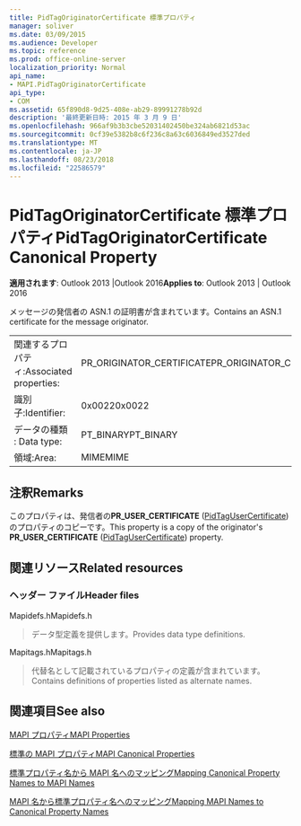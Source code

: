 ```yaml
---
title: PidTagOriginatorCertificate 標準プロパティ
manager: soliver
ms.date: 03/09/2015
ms.audience: Developer
ms.topic: reference
ms.prod: office-online-server
localization_priority: Normal
api_name:
- MAPI.PidTagOriginatorCertificate
api_type:
- COM
ms.assetid: 65f890d8-9d25-408e-ab29-89991278b92d
description: '最終更新日時: 2015 年 3 月 9 日'
ms.openlocfilehash: 966af9b3b3cbe52031402450be324ab6821d53ac
ms.sourcegitcommit: 0cf39e5382b8c6f236c8a63c6036849ed3527ded
ms.translationtype: MT
ms.contentlocale: ja-JP
ms.lasthandoff: 08/23/2018
ms.locfileid: "22586579"
---
```

# <a name="pidtagoriginatorcertificate-canonical-property"></a><span data-ttu-id="43b0e-103">PidTagOriginatorCertificate 標準プロパティ</span><span class="sxs-lookup"><span data-stu-id="43b0e-103">PidTagOriginatorCertificate Canonical Property</span></span>

  
  
<span data-ttu-id="43b0e-104">**適用されます**: Outlook 2013 |Outlook 2016</span><span class="sxs-lookup"><span data-stu-id="43b0e-104">**Applies to**: Outlook 2013 | Outlook 2016</span></span> 
  
<span data-ttu-id="43b0e-105">メッセージの発信者の ASN.1 の証明書が含まれています。</span><span class="sxs-lookup"><span data-stu-id="43b0e-105">Contains an ASN.1 certificate for the message originator.</span></span>
  
|||
|:-----|:-----|
|<span data-ttu-id="43b0e-106">関連するプロパティ:</span><span class="sxs-lookup"><span data-stu-id="43b0e-106">Associated properties:</span></span>  <br/> |<span data-ttu-id="43b0e-107">PR_ORIGINATOR_CERTIFICATE</span><span class="sxs-lookup"><span data-stu-id="43b0e-107">PR_ORIGINATOR_CERTIFICATE</span></span>  <br/> |
|<span data-ttu-id="43b0e-108">識別子:</span><span class="sxs-lookup"><span data-stu-id="43b0e-108">Identifier:</span></span>  <br/> |<span data-ttu-id="43b0e-109">0x0022</span><span class="sxs-lookup"><span data-stu-id="43b0e-109">0x0022</span></span>  <br/> |
|<span data-ttu-id="43b0e-110">データの種類 : </span><span class="sxs-lookup"><span data-stu-id="43b0e-110">Data type:</span></span>  <br/> |<span data-ttu-id="43b0e-111">PT_BINARY</span><span class="sxs-lookup"><span data-stu-id="43b0e-111">PT_BINARY</span></span>  <br/> |
|<span data-ttu-id="43b0e-112">領域:</span><span class="sxs-lookup"><span data-stu-id="43b0e-112">Area:</span></span>  <br/> |<span data-ttu-id="43b0e-113">MIME</span><span class="sxs-lookup"><span data-stu-id="43b0e-113">MIME</span></span>  <br/> |
   
## <a name="remarks"></a><span data-ttu-id="43b0e-114">注釈</span><span class="sxs-lookup"><span data-stu-id="43b0e-114">Remarks</span></span>

<span data-ttu-id="43b0e-115">このプロパティは、発信者の**PR_USER_CERTIFICATE** ([PidTagUserCertificate](pidtagusercertificate-canonical-property.md)) のプロパティのコピーです。</span><span class="sxs-lookup"><span data-stu-id="43b0e-115">This property is a copy of the originator's **PR_USER_CERTIFICATE** ([PidTagUserCertificate](pidtagusercertificate-canonical-property.md)) property.</span></span>
  
## <a name="related-resources"></a><span data-ttu-id="43b0e-116">関連リソース</span><span class="sxs-lookup"><span data-stu-id="43b0e-116">Related resources</span></span>

### <a name="header-files"></a><span data-ttu-id="43b0e-117">ヘッダー ファイル</span><span class="sxs-lookup"><span data-stu-id="43b0e-117">Header files</span></span>

<span data-ttu-id="43b0e-118">Mapidefs.h</span><span class="sxs-lookup"><span data-stu-id="43b0e-118">Mapidefs.h</span></span>
  
> <span data-ttu-id="43b0e-119">データ型定義を提供します。</span><span class="sxs-lookup"><span data-stu-id="43b0e-119">Provides data type definitions.</span></span>
    
<span data-ttu-id="43b0e-120">Mapitags.h</span><span class="sxs-lookup"><span data-stu-id="43b0e-120">Mapitags.h</span></span>
  
> <span data-ttu-id="43b0e-121">代替名として記載されているプロパティの定義が含まれています。</span><span class="sxs-lookup"><span data-stu-id="43b0e-121">Contains definitions of properties listed as alternate names.</span></span>
    
## <a name="see-also"></a><span data-ttu-id="43b0e-122">関連項目</span><span class="sxs-lookup"><span data-stu-id="43b0e-122">See also</span></span>



[<span data-ttu-id="43b0e-123">MAPI プロパティ</span><span class="sxs-lookup"><span data-stu-id="43b0e-123">MAPI Properties</span></span>](mapi-properties.md)
  
[<span data-ttu-id="43b0e-124">標準の MAPI プロパティ</span><span class="sxs-lookup"><span data-stu-id="43b0e-124">MAPI Canonical Properties</span></span>](mapi-canonical-properties.md)
  
[<span data-ttu-id="43b0e-125">標準プロパティ名から MAPI 名へのマッピング</span><span class="sxs-lookup"><span data-stu-id="43b0e-125">Mapping Canonical Property Names to MAPI Names</span></span>](mapping-canonical-property-names-to-mapi-names.md)
  
[<span data-ttu-id="43b0e-126">MAPI 名から標準プロパティ名へのマッピング</span><span class="sxs-lookup"><span data-stu-id="43b0e-126">Mapping MAPI Names to Canonical Property Names</span></span>](mapping-mapi-names-to-canonical-property-names.md)

